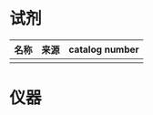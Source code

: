 # 试剂

| 名称 | 来源 | catalog number |
|------|------|----------------|
|      |      |                |

# 仪器
